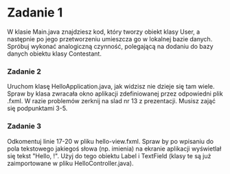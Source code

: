 # Zadanie 1
W klasie Main.java znajdziesz kod, który tworzy obiekt klasy User, a następnie
po jego przetworzeniu umieszcza go w lokalnej bazie danych. Spróbuj wykonać analogiczną
czynność, polegającą na dodaniu do bazy danych obiektu klasy Contestant.

<h3>Zadanie 2</h3>
Uruchom klasę HelloApplication.java, jak widzisz nie dzieje się tam wiele. Spraw by
klasa zwracała okno aplikacji zdefiniowanej przez odpowiedni plik .fxml.
W razie problemów zerknij na slad nr 13 z prezentacji. Musisz zająć się podpunktami 3-5.

<h3>Zadanie 3</h3>
Odkomentuj linie 17-20 w pliku hello-view.fxml. Spraw by po wpisaniu do pola tekstowego
jakiegoś słowa (np. imienia) na ekranie aplikacji wyświetlał się tekst "Hello, <imię>!".
Użyj do tego obiektu Label i TextField (klasy te są już zaimportowane w pliku HelloController.java).
